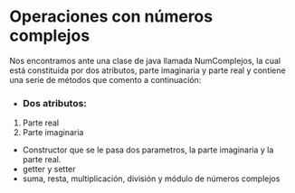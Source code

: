# Operaciones con números complejos
Nos encontramos ante una clase de java llamada NumComplejos, la cual está constituida por dos atributos, parte imaginaria y parte real
y contiene una serie de métodos que comento a continuación:

* <h3>Dos atributos:
1. Parte real
2. Parte imaginaria
* Constructor que se le pasa dos parametros, la parte imaginaria y la parte real.
* getter y setter
* suma, resta, multiplicación, división y módulo de números complejos
